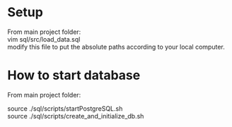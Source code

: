 
# Setup
From main project folder:  
  vim sql/src/load_data.sql  
  modify this file to put the absolute paths according to your local computer.  

# How to start database
From main project folder:

source ./sql/scripts/startPostgreSQL.sh  
source ./sql/scripts/create_and_initialize_db.sh  

